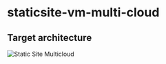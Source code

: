 # staticsite-vm-multi-cloud

## Target architecture

![Static Site Multicloud](/images/staticsite-vm.png)


